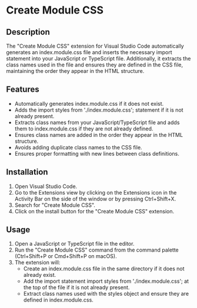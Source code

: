 # Create Module CSS

## Description
The "Create Module CSS" extension for Visual Studio Code automatically generates an index.module.css file and inserts the necessary import statement into your JavaScript or TypeScript file. Additionally, it extracts the class names used in the file and ensures they are defined in the CSS file, maintaining the order they appear in the HTML structure.

## Features
- Automatically generates index.module.css if it does not exist.
- Adds the import styles from './index.module.css'; statement if it is not already present.
- Extracts class names from your JavaScript/TypeScript file and adds them to index.module.css if they are not already defined.
- Ensures class names are added in the order they appear in the HTML structure.
- Avoids adding duplicate class names to the CSS file.
- Ensures proper formatting with new lines between class definitions.

## Installation
1. Open Visual Studio Code.
1. Go to the Extensions view by clicking on the Extensions icon in the Activity Bar on the side of the window or by pressing Ctrl+Shift+X.
1. Search for "Create Module CSS".
1. Click on the install button for the "Create Module CSS" extension.

## Usage
1. Open a JavaScript or TypeScript file in the editor.
1. Run the "Create Module CSS" command from the command palette (Ctrl+Shift+P or Cmd+Shift+P on macOS).
1. The extension will:
    - Create an index.module.css file in the same directory if it does not already exist.
    - Add the import statement import styles from './index.module.css'; at the top of the file if it is not already present.
    - Extract class names used with the styles object and ensure they are defined in index.module.css.
